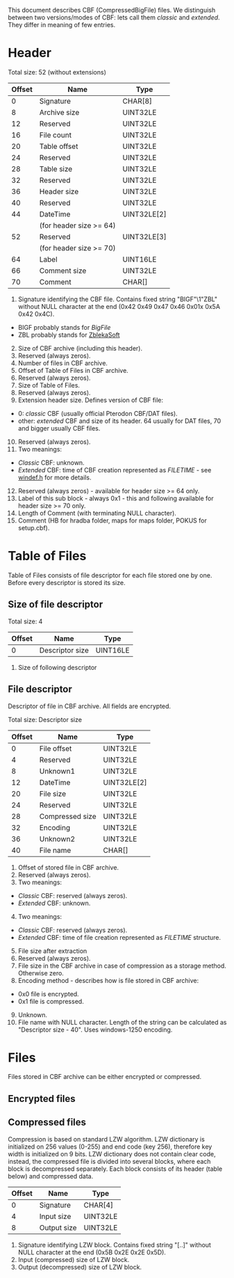 This document describes CBF (CompressedBigFile) files.
We distinguish between two versions/modes of CBF:
lets call them *classic* and *extended*.
They differ in meaning of few entries.

Header
======

Total size: 52 (without extensions)

| Offset | Name         | Type          |
|--------|--------------|---------------|
| 0      | Signature    | CHAR[8]       |
| 8      | Archive size | UINT32LE      |
| 12     | Reserved     | UINT32LE      |
| 16     | File count   | UINT32LE      |
| 20     | Table offset | UINT32LE      |
| 24     | Reserved     | UINT32LE      |
| 28     | Table size   | UINT32LE      |
| 32     | Reserved     | UINT32LE      |
| 36     | Header size  | UINT32LE      |
| 40     | Reserved     | UINT32LE      |
| 44     | DateTime     | UINT32LE[2]   |
|      | (for header size >= 64) |      |
| 52     | Reserved     | UINT32LE[3]   |
|      | (for header size >= 70) |      |
| 64     | Label        | UINT16LE      |
| 66     | Comment size | UINT32LE      |
| 70     | Comment      | CHAR[]        |

1. Signature identifying the CBF file.
Contains fixed string "BIGF"\1"ZBL" without NULL character at the end (0x42 0x49 0x47 0x46 0x01x 0x5A 0x42 0x4C).
  * BIGF probably stands for *BigFile*
  * ZBL probably stands for
[ZblekaSoft](https://web.archive.org/web/20050321050830/http://www.zbl.cz/)
2. Size of CBF archive (including this header).
3. Reserved (always zeros).
4. Number of files in CBF archive.
5. Offset of Table of Files in CBF archive.
6. Reserved (always zeros).
7. Size of Table of Files.
8. Reserved (always zeros).
9. Extension header size. Defines version of CBF file:
  * 0: *classic* CBF (usually official Pterodon CBF/DAT files).
  * other: *extended* CBF and size of its header. 64 usually for DAT files, 70 and bigger usually CBF files.
10. Reserved (always zeros).
11. Two meanings:
  * *Classic* CBF: unknown.
  * *Extended* CBF: time of CBF creation represented as *FILETIME* - see
[windef.h](https://github.com/wine-mirror/wine/blob/master/include/windef.h)
for more details.
12. Reserved (always zeros) - available for header size >= 64 only.
13. Label of this sub block - always 0x1 - this and following available for header size >= 70 only.
14. Length of Comment (with terminating NULL character).
15. Comment (HB for hradba folder, maps for maps folder, POKUS for setup.cbf).

Table of Files
==============

Table of Files consists of file descriptor for each file stored one by one.
Before every descriptor is stored its size.

Size of file descriptor
-----------------------

Total size: 4

| Offset | Name            | Type     |
|--------|-----------------|----------|
| 0      | Descriptor size | UINT16LE |

1. Size of following descriptor

File descriptor
---------------

Descriptor of file in CBF archive.
All fields are encrypted.

Total size: Descriptor size

| Offset | Name            | Type        |
|--------|-----------------|-------------|
| 0      | File offset     | UINT32LE    |
| 4      | Reserved        | UINT32LE    |
| 8      | Unknown1        | UINT32LE    |
| 12     | DateTime        | UINT32LE[2] |
| 20     | File size       | UINT32LE    |
| 24     | Reserved        | UINT32LE    |
| 28     | Compressed size | UINT32LE    |
| 32     | Encoding        | UINT32LE    |
| 36     | Unknown2        | UINT32LE    |
| 40     | File name       | CHAR[]      |

1. Offset of stored file in CBF archive.
2. Reserved (always zeros).
3. Two meanings:
  * *Classic* CBF: reserved (always zeros).
  * *Extended* CBF: unknown.
4. Two meanings:
  * *Classic* CBF: reserved (always zeros).
  * *Extended* CBF: time of file creation represented as *FILETIME* structure.
5. File size after extraction
6. Reserved (always zeros).
7. File size in the CBF archive in case of compression as a storage method.
Otherwise zero.
8. Encoding method - describes how is file stored in CBF archive:
  * 0x0 file is encrypted.
  * 0x1 file is compressed.
9. Unknown.
10. File name with NULL character.
Length of the string can be calculated as "Descriptor size - 40".
Uses windows-1250 encoding.

Files
=====

Files stored in CBF archive can be either encrypted or compressed.

Encrypted files
---------------

Compressed files
----------------

Compression is based on standard LZW algorithm.
LZW dictionary is initialized on 256 values (0-255) and end code (key 256), therefore key width is initialized on 9 bits.
LZW dictionary does not contain clear code, instead, the compressed file is divided into several blocks, where each block is decompressed separately.
Each block consists of its header (table below) and compressed data.

| Offset | Name        | Type     |
|--------|-------------|----------|
| 0      | Signature   | CHAR[4]  |
| 4      | Input size  | UINT32LE |
| 8      | Output size | UINT32LE |

1. Signature identifying LZW block.
Contains fixed string "[..]" without NULL character at the end (0x5B 0x2E 0x2E 0x5D).
2. Input (compressed) size of LZW block.
3. Output (decompressed) size of LZW block.

